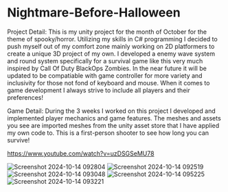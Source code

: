 # Nightmare-Before-Halloween

Project Detail:
This is my unity project for the month of October for the theme of spooky/horror. Utilizing my skills in C# programming I decided to push myself out of my comfort zone mainly working on 2D platformers to create a unique 3D project of my own. I developed a enemy wave system and round system specifically for a survival game like this very much inspired by Call Of Duty BlackOps Zombies. In the near future it will be updated to be compatiable with game controller for more variety and inclusivity for those not fond of keyboard and mouse. When it comes to game development I always strive to include all players and their preferences!

Game Detail: 
During the 3 weeks I worked on this project I developed and implemented player mechanics and game features. The meshes and assets you see are imported meshes from the unity asset store that I have applied my own code to. This is a first-person shooter to see how long you can survive!

https://www.youtube.com/watch?v=uzDSGSeMU78

![Screenshot 2024-10-14 092804](https://github.com/user-attachments/assets/fdd8e99e-c96c-47d3-a5d4-6990c25f54ff)
![Screenshot 2024-10-14 092519](https://github.com/user-attachments/assets/46cd8b18-165e-4dd2-b996-53085e76fd8c)
![Screenshot 2024-10-14 093048](https://github.com/user-attachments/assets/7edad9c7-3962-4279-8e1f-e81bf4186370)
![Screenshot 2024-10-14 095225](https://github.com/user-attachments/assets/3453ca42-c54a-4fa4-be5e-19e03a074f78)
![Screenshot 2024-10-14 093221](https://github.com/user-attachments/assets/70d9595c-7c06-4021-953c-09c42d96614e)
